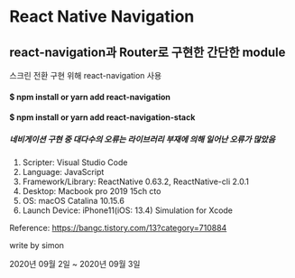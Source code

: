 React Native Navigation
=======================

react-navigation과 Router로 구현한 간단한 module
--------------------------------------------

스크린 전환 구현 위해 react-navigation 사용


#### $ npm install or yarn add react-navigation
#### $ npm install or yarn add react-navigation-stack

##### 네비게이션 구현 중 대다수의 오류는 라이브러리 부재에 의해 일어난 오류가 많았음




1. Scripter: Visual Studio Code
2. Language: JavaScript
3. Framework/Library: ReactNative 0.63.2, ReactNative-cli 2.0.1
4. Desktop: Macbook pro 2019 15ch cto
5. OS: macOS Catalina 10.15.6
6. Launch Device: iPhone11(iOS: 13.4) Simulation for Xcode


Reference:
<https://bangc.tistory.com/13?category=710884>


write by simon

2020년 09월 2일 ~ 2020년 09월 3일 



